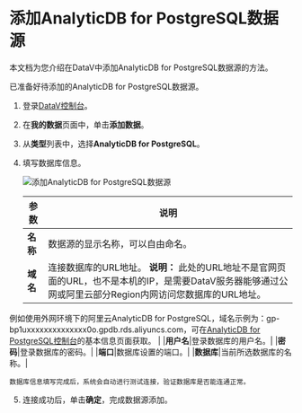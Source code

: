# 添加AnalyticDB for PostgreSQL数据源

本文档为您介绍在DataV中添加AnalyticDB for PostgreSQL数据源的方法。

已准备好待添加的AnalyticDB for PostgreSQL数据源。

1.  登录[DataV控制台](https://datav.aliyun.com/)。

2.  在**我的数据**页面中，单击**添加数据**。

3.  从**类型**列表中，选择**AnalyticDB for PostgreSQL**。

4.  填写数据库信息。

    ![添加AnalyticDB for PostgreSQL数据源](https://static-aliyun-doc.oss-cn-hangzhou.aliyuncs.com/assets/img/zh-CN/9079822951/p7956.png)

    |参数|说明|
    |--|--|
    |**名称**|数据源的显示名称，可以自由命名。|
    |**域名**|连接数据库的URL地址。 **说明：** 此处的URL地址不是官网页面的URL，也不是本机的IP，是需要DataV服务器能够通过公网或阿里云部分Region内网访问您数据库的URL地址。

例如使用外网环境下的阿里云AnalyticDB for PostgreSQL，域名示例为：gp-bp1uxxxxxxxxxxxxxx0o.gpdb.rds.aliyuncs.com，可在[AnalyticDB for PostgreSQL控制台](https://gpdbnext.console.aliyun.com/gpdb/)的基本信息页面获取。 |
    |**用户名**|登录数据库的用户名。|
    |**密码**|登录数据库的密码。|
    |**端口**|数据库设置的端口。|
    |**数据库**|当前所选数据库的名称。|

    数据库信息填写完成后，系统会自动进行测试连接，验证数据库是否能连通正常。

5.  连接成功后，单击**确定**，完成数据源添加。


